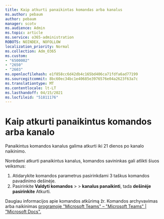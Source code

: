 ```yaml
---
title: Kaip atkurti panaikintas komandas arba kanalus
ms.author: pebaum
author: pebaum
manager: scotv
ms.audience: Admin
ms.topic: article
ms.service: o365-administration
ROBOTS: NOINDEX, NOFOLLOW
localization_priority: Normal
ms.collection: Adm_O365
ms.custom:
- "6500002"
- "2650"
- "2603"
ms.openlocfilehash: e1f858cc6d42db4c165bd406ca71fdfa6ad77199
ms.sourcegitcommit: 8bc60ec34bc1e40685e3976576e04a2623f63a7c
ms.translationtype: MT
ms.contentlocale: lt-LT
ms.lasthandoff: 04/15/2021
ms.locfileid: "51811176"
---
```

# <a name="how-to-restore-a-deleted-team-or-channel"></a>Kaip atkurti panaikintus komandos arba kanalo

Panaikintus komandos kanalus galima atkurti iki 21 dienos po kanalo naikinimo.

Norėdami atkurti panaikintus kanalus, komandos savininkas gali atlikti šiuos veiksmus:

1. Atidarykite komandos parametrus pasirinkdami 3 taškus komandos pavadinimo dešinėje.
2. Pasirinkite **Valdyti komandos**  >    >  **kanalus panaikinti**, tada **dešinėje pasirinkite** Atkurti.

Daugiau informacijos apie komandos atkūrimą žr. Komandos archyvavimas arba naikinimas [programoje "Microsoft Teams" – "Microsoft Teams" | "Microsoft Docs".](https://docs.microsoft.com/microsoftteams/archive-or-delete-a-team#restore-a-deleted-team)
